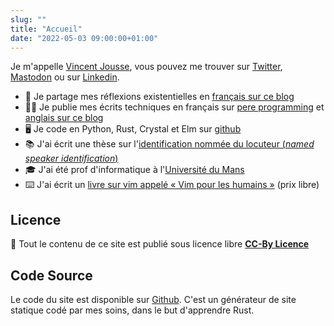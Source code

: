 ```yaml
---
slug: ""
title: "Accueil"
date: "2022-05-03 09:00:00+01:00"
---
```



Je m'appelle [Vincent Jousse](https://twitter.com/vjousse), vous pouvez me trouver sur [Twitter](https://twitter.com/vjousse), [Mastodon](https://mamot.fr/@vjousse) ou sur [Linkedin](https://www.linkedin.com/in/vincent-jousse-798b1a11/).


- 📔 Je partage mes réflexions existentielles en [français sur ce blog](/blog/fr)
- 👨‍💻 Je publie mes écrits techniques en français sur [pere programming](https://pereprogramming.com/) et [anglais sur ce blog](/blog/en)
- 🖥️ Je code en Python, Rust, Crystal et Elm sur [github](https://github.com/vjousse/)
- 📚 J'ai écrit une thèse sur l'[identification nommée du locuteur (_named speaker identification_)](/research)
- 🎓 J'ai été prof d'informatique à l'[Université du Mans](http://www.univ-lemans.fr/)
- ⌨️ J'ai écrit un [livre sur vim appelé « Vim pour les humains »](https://vimebook.com) (prix libre)


## Licence

🧾 Tout le contenu de ce site est publié sous licence libre <a href="https://creativecommons.org/licenses/by/4.0/" target="_blank"><strong>CC-By Licence</strong></a>

## Code Source

Le code du site est disponible sur [Github](https://github.com/vjousse/emmett). C'est un générateur de site statique codé par mes soins, dans le but d'apprendre Rust.
